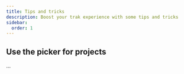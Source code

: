 ```yaml
---
title: Tips and tricks
description: Boost your trak experience with some tips and tricks
sidebar:
  order: 1
---
```


## Use the picker for projects

...